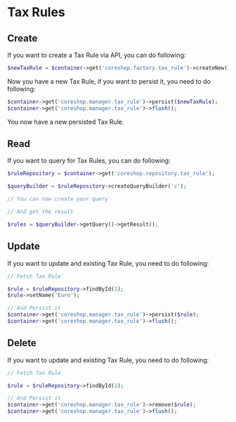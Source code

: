# Tax Rules

## Create
If you want to create a Tax Rule via API, you can do following:

```php
$newTaxRule = $container->get('coreshop.factory.tax_rule')->createNew();
```

Now you have a new Tax Rule, if you want to persist it, you need to do following:

```php
$container->get('coreshop.manager.tax_rule')->persist($newTaxRule);
$container->get('coreshop.manager.tax_rule')->flush();
```

You now have a new persisted Tax Rule.

## Read

If you want to query for Tax Rules, you can do following:

```php
$ruleRepository = $container->get('coreshop.repository.tax_rule');

$queryBuilder = $ruleRepository->createQueryBuilder('c');

// You can now create your query

// And get the result

$rules = $queryBuilder->getQuery()->getResult();

```

## Update

If you want to update and existing Tax Rule, you need to do following:

```php
// Fetch Tax Rule

$rule = $ruleRepository->findById(1);
$rule->setName('Euro');

// And Persist it
$container->get('coreshop.manager.tax_rule')->persist($rule);
$container->get('coreshop.manager.tax_rule')->flush();
```

## Delete
If you want to update and existing Tax Rule, you need to do following:

```php
// Fetch Tax Rule

$rule = $ruleRepository->findById(1);

// And Persist it
$container->get('coreshop.manager.tax_rule')->remove($rule);
$container->get('coreshop.manager.tax_rule')->flush();
```

